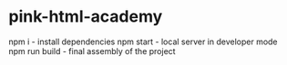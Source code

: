 # pink-html-academy

npm i - install dependencies
npm start - local server in developer mode
npm run build - final assembly of the project
